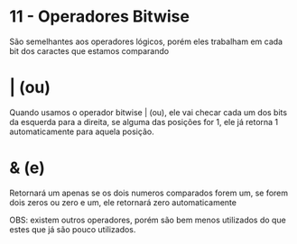 # 11 - Operadores Bitwise

São semelhantes aos operadores lógicos, porém eles trabalham em cada bit dos caractes
que estamos comparando

# | (ou)

Quando usamos o operador bitwise | (ou), ele vai checar cada um dos bits da esquerda para
a direita, se alguma das posições for 1, ele já retorna 1 automaticamente para aquela
posição.

# & (e)

Retornará um apenas se os dois numeros comparados forem um, se forem dois zeros ou zero e um,
ele retornará zero automaticamente

OBS: existem outros operadores, porém são bem menos utilizados do que estes que já são pouco utilizados.
